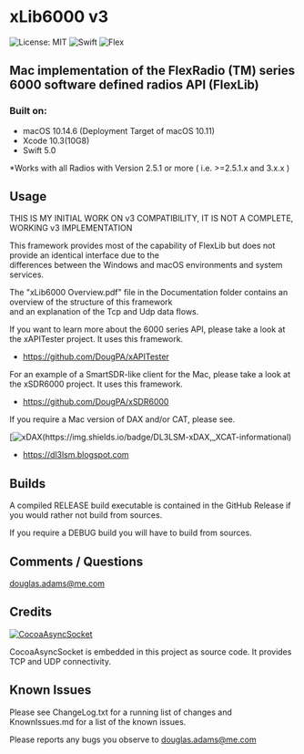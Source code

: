 # xLib6000 v3

![License: MIT](https://img.shields.io/badge/License-MIT-yellow.svg)
![Swift](https://img.shields.io/badge/Swift-5.0-orange.svg?style=flat)
![Flex](https://img.shields.io/badge/Flex_Versions-v2.4_v2.5_v3.x-blue.svg)

## Mac implementation of the FlexRadio (TM) series 6000 software defined radios API (FlexLib)

### Built on:
*  macOS 10.14.6 (Deployment Target of macOS 10.11)
*  Xcode 10.3(10G8)
*  Swift 5.0


*Works with all Radios with Version 2.5.1 or more ( i.e. >=2.5.1.x and 3.x.x )

## Usage




THIS IS MY INITIAL WORK ON v3 COMPATIBILITY, IT IS NOT A COMPLETE, WORKING v3 IMPLEMENTATION





This framework provides most of the capability of FlexLib but does not provide an identical  interface due to the  
differences between the Windows and macOS environments and system services.

The "xLib6000 Overview.pdf" file in the Documentation folder contains an overview of the structure of this framework  
and an explanation of the Tcp and Udp data flows.  

If you want to learn more about the 6000 series API, please take a look at the xAPITester project. It uses this framework.

* https://github.com/DougPA/xAPITester

For an example of a SmartSDR-like client for the Mac, please take a look at the xSDR6000 project. It uses this framework.

* https://github.com/DougPA/xSDR6000

If you require a Mac version of DAX and/or CAT, please see.

[![xDAX(https://img.shields.io/badge/DL3LSM-xDAX,_XCAT-informational)](https://dl3lsm.blogspot.com)

* https://dl3lsm.blogspot.com


## Builds

A compiled RELEASE build executable is contained in the GitHub Release if you would rather not build from sources.  

If you require a DEBUG build you will have to build from sources.   


## Comments / Questions

douglas.adams@me.com


## Credits

[![CocoaAsyncSocket](https://img.shields.io/badge/CocoaAsyncSocket-v7.6.3-informational)](https://github.com/robbiehanson/CocoaAsyncSocket)

 CocoaAsyncSocket is embedded in this project as source code. It provides TCP and UDP connectivity.


## Known Issues

Please see ChangeLog.txt for a running list of changes and KnownIssues.md for a list of the known issues.

Please reports any bugs you observe to douglas.adams@me.com
